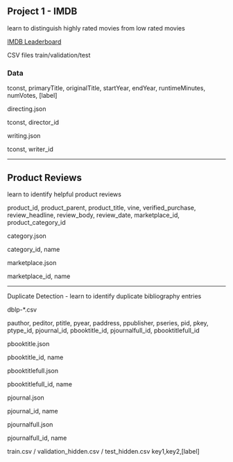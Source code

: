 
## Project 1 - IMDB 

learn to distinguish highly rated movies from low rated movies

[IMDB Leaderboard](http://big-data-competitions.westeurope.cloudapp.azure.com:8080/imdb)

CSV files train/validation/test

### Data

tconst, primaryTitle, originalTitle, startYear, endYear, runtimeMinutes, numVotes, [label]

directing.json

tconst, director_id

writing.json

tconst, writer_id

----

## Product Reviews 

learn to identify helpful product reviews


product_id, product_parent, product_title, vine, verified_purchase, review_headline, review_body, review_date, marketplace_id, product_category_id


category.json

category_id, name


marketplace.json

marketplace_id, name

---

Duplicate Detection - learn to identify duplicate bibliography entries

dblp-*.csv

pauthor, peditor, ptitle, pyear, paddress, ppublisher, pseries, pid, pkey, ptype_id, pjournal_id, pbooktitle_id, pjournalfull_id, pbooktitlefull_id

pbooktitle.json

pbooktitle_id, name

pbooktitlefull.json

pbooktitlefull_id, name


pjournal.json

pjournal_id, name


pjournalfull.json

pjournalfull_id, name


train.csv / validation_hidden.csv / test_hidden.csv
key1,key2,[label]
